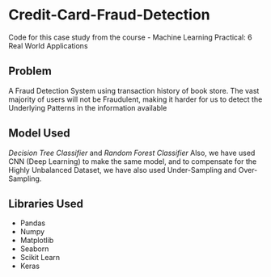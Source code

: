 # Credit-Card-Fraud-Detection
Code for this case study from the course - Machine Learning Practical: 6 Real World Applications

## Problem 
A Fraud Detection System using transaction history of book store. The vast majority of users will not be Fraudulent, making it harder for us to detect 
the Underlying Patterns in the information available 

## Model Used
_Decision Tree Classifier_ and _Random Forest Classifier_ 
Also, we have used CNN (Deep Learning) to make the same model, and to compensate for the Highly Unbalanced Dataset, we have also used  Under-Sampling and Over-Sampling.

## Libraries Used

- Pandas
- Numpy
- Matplotlib
- Seaborn
- Scikit Learn
- Keras
